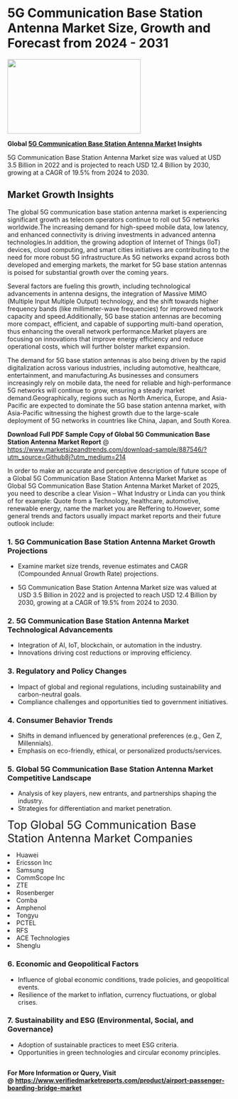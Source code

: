 <H1>5G Communication Base Station Antenna Market Size, Growth and Forecast from 2024 - 2031</H1><img class="aligncenter size-medium wp-image-584254" src="https://thirdeyenews.in/wp-content/uploads/2024/09/Global-Market-Research-300x168.jpeg" alt="" width="300" height="168" /><p><strong>Global&nbsp;<a href="https://www.marketsizeandtrends.com/download-sample/887546/?utm_source=Github8j?utm_medium=214">5G Communication Base Station Antenna Market</a> Insights</strong></p><p>5G Communication Base Station Antenna Market size was valued at USD 3.5 Billion in 2022 and is projected to reach USD 12.4 Billion by 2030, growing at a CAGR of 19.5% from 2024 to 2030.</p><p><h2>Market Growth Insights</h2> <p>The global 5G communication base station antenna market is experiencing significant growth as telecom operators continue to roll out 5G networks worldwide.The increasing demand for high-speed mobile data, low latency, and enhanced connectivity is driving investments in advanced antenna technologies.In addition, the growing adoption of Internet of Things (IoT) devices, cloud computing, and smart cities initiatives are contributing to the need for more robust 5G infrastructure.As 5G networks expand across both developed and emerging markets, the market for 5G base station antennas is poised for substantial growth over the coming years.</p> <p>Several factors are fueling this growth, including technological advancements in antenna designs, the integration of Massive MIMO (Multiple Input Multiple Output) technology, and the shift towards higher frequency bands (like millimeter-wave frequencies) for improved network capacity and speed.Additionally, 5G base station antennas are becoming more compact, efficient, and capable of supporting multi-band operation, thus enhancing the overall network performance.Market players are focusing on innovations that improve energy efficiency and reduce operational costs, which will further bolster market expansion.</p> <p>The demand for 5G base station antennas is also being driven by the rapid digitalization across various industries, including automotive, healthcare, entertainment, and manufacturing.As businesses and consumers increasingly rely on mobile data, the need for reliable and high-performance 5G networks will continue to grow, ensuring a steady market demand.Geographically, regions such as North America, Europe, and Asia-Pacific are expected to dominate the 5G base station antenna market, with Asia-Pacific witnessing the highest growth due to the large-scale deployment of 5G networks in countries like China, Japan, and South Korea.</p> <p><span class=""><strong>Download Full PDF Sample Copy of Global 5G Communication Base Station Antenna Market Report</strong> @ <a href="https://www.marketsizeandtrends.com/download-sample/887546/?utm_source=Github8j?utm_medium=214" target="_blank">https://www.marketsizeandtrends.com/download-sample/887546/?utm_source=Github8j?utm_medium=214</a></span></p><p>In order to make an accurate and perceptive description of future scope of a Global&nbsp;5G Communication Base Station Antenna Market Market as Global&nbsp;5G Communication Base Station Antenna Market Market of 2025, you need to describe a clear Vision &ndash; What Industry or Linda can you think of for example: Quote from a Technology, healthcare, automotive, renewable energy, name the market you are Reffering to.However, some general trends and factors usually impact market reports and their future outlook include:</p><h3>1.&nbsp;<strong>5G Communication Base Station Antenna Market Growth Projections</strong></h3><ul><li>Examine market size trends, revenue estimates and CAGR (Compounded Annual Growth Rate) projections.</li><li><p>5G Communication Base Station Antenna Market size was valued at USD 3.5 Billion in 2022 and is projected to reach USD 12.4 Billion by 2030, growing at a CAGR of 19.5% from 2024 to 2030.</p></li></ul><h3>2.&nbsp;<strong>5G Communication Base Station Antenna Market Technological Advancements</strong></h3><ul><li>Integration of AI, IoT, blockchain, or automation in the industry.</li><li>Innovations driving cost reductions or improving efficiency.</li></ul><h3>3.&nbsp;<strong>Regulatory and Policy Changes</strong></h3><ul><li>Impact of global and regional regulations, including sustainability and carbon-neutral goals.</li><li>Compliance challenges and opportunities tied to government initiatives.</li></ul><h3>4.&nbsp;<strong>Consumer Behavior Trends</strong></h3><ul><li>Shifts in demand influenced by generational preferences (e.g., Gen Z, Millennials).</li><li>Emphasis on eco-friendly, ethical, or personalized products/services.</li></ul><h3>5.&nbsp;<strong>Global 5G Communication Base Station Antenna Market Competitive Landscape</strong></h3><ul><li>Analysis of key players, new entrants, and partnerships shaping the industry.</li><li>Strategies for differentiation and market penetration.</li></ul><p data-pm-slice="1 1 []"><span style="color: inherit; font-family: inherit; font-size: 25px;">Top Global 5G Communication Base Station Antenna Market Companies</span></p><div class="" data-test-id=""><p><li>Huawei</li><li> Ericsson Inc</li><li> Samsung</li><li> CommScope Inc</li><li> ZTE</li><li> Rosenberger</li><li> Comba</li><li> Amphenol</li><li> Tongyu</li><li> PCTEL</li><li> RFS</li><li> ACE Technologies</li><li> Shenglu</li></p></div><h3>6.&nbsp;<strong>Economic and Geopolitical Factors</strong></h3><ul><li>Influence of global economic conditions, trade policies, and geopolitical events.</li><li>Resilience of the market to inflation, currency fluctuations, or global crises.</li></ul><h3>7.&nbsp;<strong>Sustainability and ESG (Environmental, Social, and Governance)</strong></h3><ul><li>Adoption of sustainable practices to meet ESG criteria.</li><li>Opportunities in green technologies and circular economy principles.</li></ul><h2><strong style="font-size: 14px;">For More Information or Query, Visit @&nbsp;</strong><a style="background-color: #ffffff; font-size: 14px;" href="https://www.marketsizeandtrends.com/report/5g-communication-base-station-antenna-market/" target="_blank">https://www.verifiedmarketreports.com/product/airport-passenger-boarding-bridge-market</a></h2>
